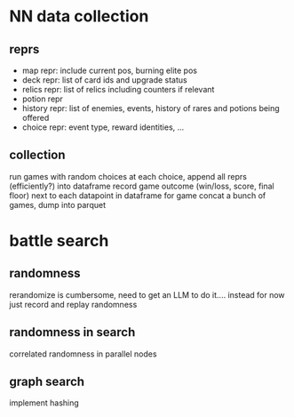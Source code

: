 # NN data collection

## reprs
- map repr: include current pos, burning elite pos
- deck repr: list of card ids and upgrade status
- relics repr: list of relics including counters if relevant
- potion repr
- history repr: list of enemies, events, history of rares and potions being offered
- choice repr: event type, reward identities, ...

## collection
run games with random choices
at each choice, append all reprs (efficiently?) into dataframe
record game outcome (win/loss, score, final floor) next to each datapoint in dataframe for game
concat a bunch of games, dump into parquet

# battle search
## randomness
rerandomize is cumbersome, need to get an LLM to do it....
instead for now just record and replay randomness

## randomness in search
correlated randomness in parallel nodes

## graph search
implement hashing
